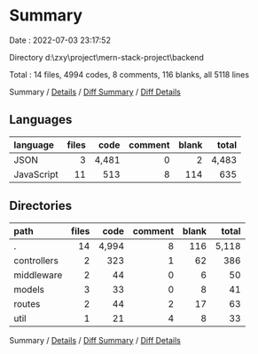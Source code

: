 # Summary

Date : 2022-07-03 23:17:52

Directory d:\\zxy\\project\\mern-stack-project\\backend

Total : 14 files,  4994 codes, 8 comments, 116 blanks, all 5118 lines

Summary / [Details](details.md) / [Diff Summary](diff.md) / [Diff Details](diff-details.md)

## Languages
| language | files | code | comment | blank | total |
| :--- | ---: | ---: | ---: | ---: | ---: |
| JSON | 3 | 4,481 | 0 | 2 | 4,483 |
| JavaScript | 11 | 513 | 8 | 114 | 635 |

## Directories
| path | files | code | comment | blank | total |
| :--- | ---: | ---: | ---: | ---: | ---: |
| . | 14 | 4,994 | 8 | 116 | 5,118 |
| controllers | 2 | 323 | 1 | 62 | 386 |
| middleware | 2 | 44 | 0 | 6 | 50 |
| models | 3 | 33 | 0 | 8 | 41 |
| routes | 2 | 44 | 2 | 17 | 63 |
| util | 1 | 21 | 4 | 8 | 33 |

Summary / [Details](details.md) / [Diff Summary](diff.md) / [Diff Details](diff-details.md)